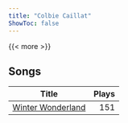 ```yaml
---
title: "Colbie Caillat"
ShowToc: false
---
```


{{< more >}}

## Songs
Title | Plays 
----- | -----: 
[Winter Wonderland](/songs/winter-wonderland) | 151

